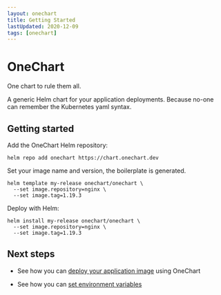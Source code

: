 ```yaml
---
layout: onechart
title: Getting Started
lastUpdated: 2020-12-09
tags: [onechart]
---
```


# OneChart

One chart to rule them all.

A generic Helm chart for your application deployments. Because no-one can remember the Kubernetes yaml syntax.

## Getting started

Add the OneChart Helm repository:

```
helm repo add onechart https://chart.onechart.dev
```

Set your image name and version, the boilerplate is generated.

```
helm template my-release onechart/onechart \
  --set image.repository=nginx \
  --set image.tag=1.19.3
```

Deploy with Helm:

```
helm install my-release onechart/onechart \
  --set image.repository=nginx \
  --set image.tag=1.19.3
```

## Next steps

- See how you can [deploy your application image](/onechart/deploying-an-image) using OneChart

- See how you can [set environment variables]()

[comment]: <> (- Learn how OneChart came about, what it is solving, and where are its limitations in [Reasoning]&#40;&#41;)
